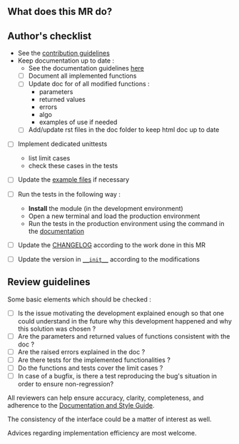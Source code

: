 ## What does this MR do?

<!-- Briefly describe what this MR is about. -->

<!-- Link related issues. Insert the issue link or reference after the word "Closes" if merging this should automatically close it. -->

## Author's checklist

- See the [contribution guidelines](https://gitlab.ecoco2.com/EPICEE/cerebro/-/wikis/Working-with-git-and-Gitlab)
- Keep documentation up to date :
  - See the documentation guidelines [here](https://gitlab.ecoco2.com/EPICEE/cerebro/-/wikis/Coding-style)
  - [ ] Document all implemented functions
  - [ ] Update doc for of all modified functions :
    - parameters
    - returned values
    - errors
    - algo
    - examples of use if needed
  - [ ] Add/update rst files in the doc folder to keep html doc up to date
- [ ] Implement dedicated unittests
  - list limit cases
  - check these cases in the tests
- [ ] Update the [example files](/examples) if necessary
- [ ] Run the tests in the following way :
  - **Install** the module (in the development environment)
  - Open a new terminal and load the production environment
  - Run the tests in the production environment using the command in the [documentation](http://epicee.gitlab-pages.ecoco2.com/watt_df)
- [ ] Update the [CHANGELOG](CHANGELOG.md) according to the work done in this MR
- [ ] Update the version in [`__init__`](/watt_df/__init__.py) according to the modifications



## Review guidelines

Some basic elements which should be checked :
- [ ] Is the issue motivating the development explained enough so that one could
  understand in the future why this development happened and why this solution
  was chosen ?
- [ ] Are the parameters and returned values of functions consistent with the doc ?
- [ ] Are the raised errors explained in the doc ?
- [ ] Are there tests for the implemented functionalities ?
- [ ] Do the functions and tests cover the limit cases ?
- [ ] In case of a bugfix, is there a test reproducing the bug's situation in order
  to ensure non-regression?

All reviewers can help ensure accuracy, clarity, completeness, and adherence to the [Documentation and Style Guide](https://gitlab.ecoco2.com/EPICEE/cerebro/-/wikis/Coding-style).

The consistency of the interface could be a matter of interest as well.

Advices regarding implementation efficiency are most welcome.
